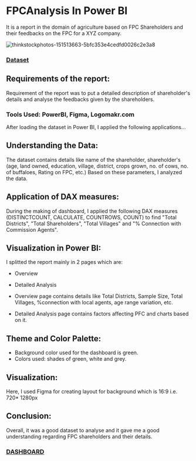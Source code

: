 # FPCAnalysis In Power BI
It is a report in the domain of agriculture based on FPC Shareholders and their feedbacks on the FPC for a XYZ company.

![thinkstockphotos-151513663-5bfc353e4cedfd0026c2e3a8](https://user-images.githubusercontent.com/72240938/193417683-b543c1b3-f14a-43cb-9026-4d54db4a32e2.jpg)

### [Dataset](https://docs.google.com/spreadsheets/d/1KtWlUp6wZGUORTC-oPbCOuFtRXu7FREePdNDTk-8BII/edit?usp=sharing)

## Requirements of the report:
Requirement of the report was to put a detailed description of shareholder's details and analyse the feedbacks given by the shareholders.

### Tools Used: PowerBI, Figma, Logomakr.com

After loading the dataset in Power BI, I applied the following applications...

## Understanding the Data:
The dataset contains details like name of the shareholder, shareholder's (age, land owned, education, village, district, crops grown, no. of cows, no. of buffaloes,
Rating on FPC, etc.)
Based on these parameters, I analyzed the data.

## Application of DAX measures:
During the making of dashboard, I applied the following DAX measures (DISTINCTCOUNT, CALCULATE, COUNTROWS, COUNT) to find "Total Districts", "Total Shareholders",
"Total Villages" and "% Connection with Commission Agents".

## Visualization in Power BI:
I splitted the report mainly in 2 pages which are:

* Overview
* Detailed Analysis

* Overview page contains details like Total Districts, Sample Size, Total Villages, %connection with local agents, age range variation, etc.
* Detailed Analysis page contains factors affecting PFC and charts based on it.


## Theme and Color Palette:
* Background color used for the dashboard is green.
* Colors used: shades of green, white and grey.

## Visualization:

Here, I used Figma for creating layout for background which is 16:9 i.e. 720* 1280px

## Conclusion:
Overall, it was a good dataset to analyse and it gave me a good understanding regarding FPC shareholders and their details.

### [DASHBOARD](https://app.powerbi.com/view?r=eyJrIjoiMWM0NDNiMDQtN2UyMS00ZGM2LWIyNzctNWNiMzhkNjc5NTY5IiwidCI6ImQ3MzA2Mjg2LTllYTUtNDUyNi05N2FjLTJmMzg2MzAwODY4MCJ9)







